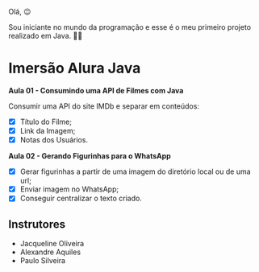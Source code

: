 Olá, 😉

Sou iniciante no mundo da programação e esse é o meu primeiro projeto realizado em Java. 🌟🚀

# Imersão Alura Java
 
**Aula 01 - Consumindo uma API de Filmes com Java**
 
Consumir uma API do site IMDb e separar em conteúdos:
- [x] Título do Filme;
- [x] Link da Imagem;
- [x] Notas dos Usuários.

**Aula 02 - Gerando Figurinhas para o WhatsApp**

- [x] Gerar figurinhas a partir de uma imagem do diretório local ou de uma url;
- [x] Enviar imagem no WhatsApp;
- [x] Conseguir centralizar o texto criado.

## Instrutores
- Jacqueline Oliveira
- Alexandre Aquiles
- Paulo Silveira
